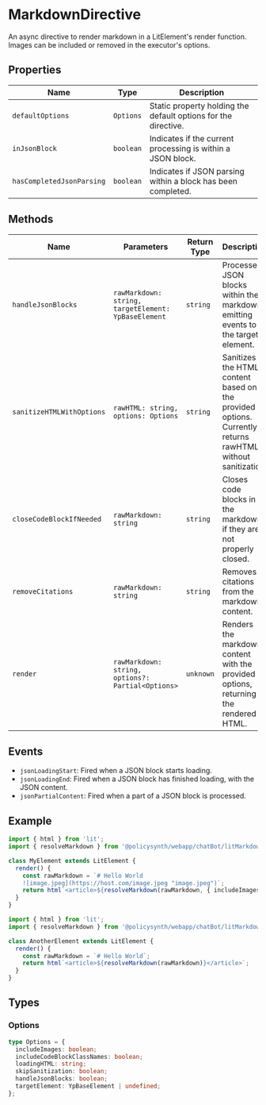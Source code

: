# MarkdownDirective

An async directive to render markdown in a LitElement's render function. Images can be included or removed in the executor's options.

## Properties

| Name                     | Type                                      | Description |
|--------------------------|-------------------------------------------|-------------|
| `defaultOptions`         | `Options`                                 | Static property holding the default options for the directive. |
| `inJsonBlock`            | `boolean`                                 | Indicates if the current processing is within a JSON block. |
| `hasCompletedJsonParsing`| `boolean`                                 | Indicates if JSON parsing within a block has been completed. |

## Methods

| Name                      | Parameters                               | Return Type | Description |
|---------------------------|------------------------------------------|-------------|-------------|
| `handleJsonBlocks`        | `rawMarkdown: string, targetElement: YpBaseElement` | `string` | Processes JSON blocks within the markdown, emitting events to the target element. |
| `sanitizeHTMLWithOptions` | `rawHTML: string, options: Options`      | `string`    | Sanitizes the HTML content based on the provided options. Currently returns rawHTML without sanitization. |
| `closeCodeBlockIfNeeded`  | `rawMarkdown: string`                    | `string`    | Closes code blocks in the markdown if they are not properly closed. |
| `removeCitations`         | `rawMarkdown: string`                    | `string`    | Removes citations from the markdown content. |
| `render`                  | `rawMarkdown: string, options?: Partial<Options>` | `unknown` | Renders the markdown content with the provided options, returning the rendered HTML. |

## Events

- `jsonLoadingStart`: Fired when a JSON block starts loading.
- `jsonLoadingEnd`: Fired when a JSON block has finished loading, with the JSON content.
- `jsonPartialContent`: Fired when a part of a JSON block is processed.

## Example

```typescript
import { html } from 'lit';
import { resolveMarkdown } from '@policysynth/webapp/chatBot/litMarkdown.js';

class MyElement extends LitElement {
  render() {
    const rawMarkdown = `# Hello World
    ![image.jpeg](https://host.com/image.jpeg "image.jpeg")`;
    return html`<article>${resolveMarkdown(rawMarkdown, { includeImages: true, includeCodeBlockClassNames: true, loadingHTML: "<loading-icon></loading-icon>" })}</article>`;
  }
}
```

```typescript
import { html } from 'lit';
import { resolveMarkdown } from '@policysynth/webapp/chatBot/litMarkdown.js';

class AnotherElement extends LitElement {
  render() {
    const rawMarkdown = `# Hello World`;
    return html`<article>${resolveMarkdown(rawMarkdown)}</article>`;
  }
}
```

## Types

### Options

```typescript
type Options = {
  includeImages: boolean;
  includeCodeBlockClassNames: boolean;
  loadingHTML: string;
  skipSanitization: boolean;
  handleJsonBlocks: boolean;
  targetElement: YpBaseElement | undefined;
};
```